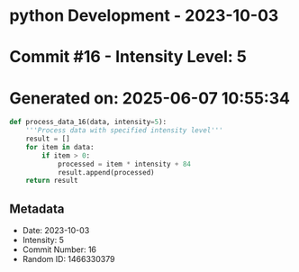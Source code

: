 ﻿# python Development - 2023-10-03
# Commit #16 - Intensity Level: 5
# Generated on: 2025-06-07 10:55:34
```python
def process_data_16(data, intensity=5):
    '''Process data with specified intensity level'''
    result = []
    for item in data:
        if item > 0:
            processed = item * intensity + 84
            result.append(processed)
    return result
```
## Metadata
- Date: 2023-10-03
- Intensity: 5
- Commit Number: 16
- Random ID: 1466330379
